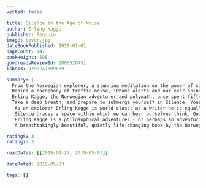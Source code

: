 ```yaml
---
vetted: false

title: Silence in the Age of Noise
author: Erling Kagge
publisher: Penguin
image: cover.jpg
dateBookPublished: 2018-01-01
pageCount: 147
bookHeight: 198
goodreadsReviewId: 2800526451
isbn13: 9780241309889

summary: |
  From the Norwegian explorer, a stunning meditation on the power of silence and how to shut out the world
  Behind a cacophony of traffic noise, iPhone alerts and our ever-spinning thoughts, an elusive notion - silence - lies in wait. But what really is silence? Where can it be found? And why is it more important now than ever?
  Erling Kagge, the Norwegian adventurer and polymath, once spent fifty days walking solo in Antarctica with a broken radio. In this meditative, charming and surprisingly powerful book, he explores the power of silence and the importance of shutting out the world. Whether you're in deep wilderness, taking a shower or on the dance floor, you can experience perfect stillness if you know where to look. And from it grows self-knowledge, gratitude, wonder and much more.
  Take a deep breath, and prepare to submerge yourself in Silence. Your own South Pole is out there, somewhere.
  'As an explorer Erling Kagge is world class; as a writer he is equally gifted. This breathtaking, inspiring little book teaches us how to find precious moments of silence - whether we are crossing the Antarctic, climbing Everest, or on the train at rush hour' - Sir Ranulph Fiennes
  'Silence braces a space within which we can hear ourselves think. Quietly, wisely, it makes a case for dumbing the din of modern life, and learning to listen again. Drawing on the experiences of Kagge's extraordinary life in wild places, this is a book of great concentration' - Robert Macfarlane
  'Erling Kagge is a philosophical adventurer - or perhaps an adventurous philosopher' - New York Times
  'A breathtakingly beautiful, quietly life-changing book by the Norwegian explorer Erling Kagge, that shows us how to find perfect silence in our daily lives - however busy we are' - Publisher's description

rating5: 3
rating7: 3

readDates: [[2019-04-27, 2019-05-03]]

dateRated: 2019-05-03

tags: []
---
```

